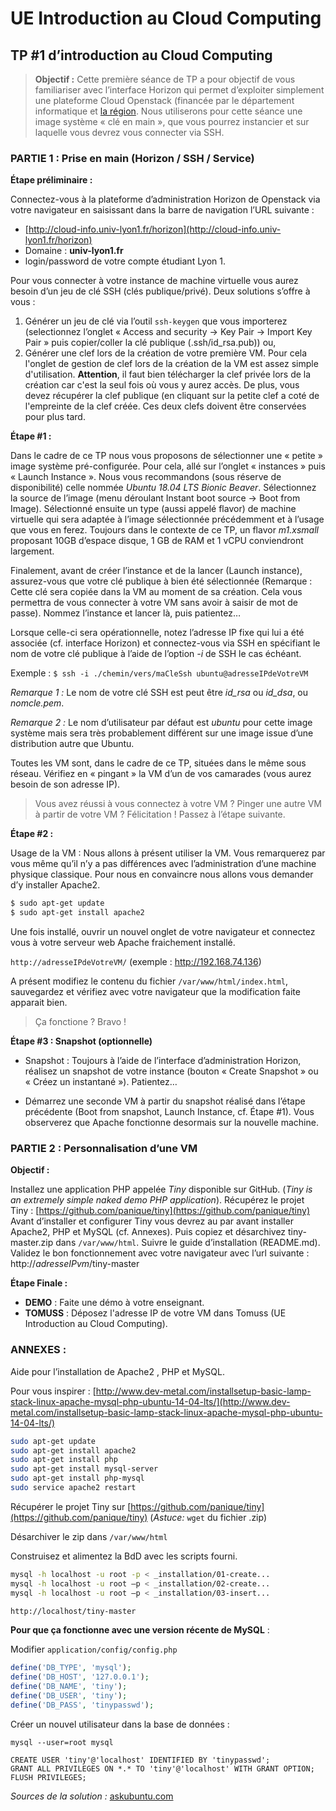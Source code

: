 # UE Introduction au Cloud Computing

## TP #1 d’introduction au Cloud Computing

> **Objectif :** Cette première séance de TP  a pour objectif de vous
> familiariser avec l’interface Horizon qui permet d’exploiter simplement une
> plateforme Cloud Openstack (financée par le département informatique et [la
> région](http://www.auvergnerhonealpes.eu/]).  Nous utiliserons pour cette
> séance une image système « clé en main »,  que vous pourrez instancier et sur
> laquelle vous devrez vous connecter via SSH.


### PARTIE 1 : Prise en main (Horizon / SSH / Service)


**Étape préliminaire :** 

Connectez-vous à la plateforme d’administration Horizon de Openstack via votre
navigateur en saisissant dans la barre de navigation l’URL suivante :

  * [http://cloud-info.univ-lyon1.fr/horizon](http://cloud-info.univ-lyon1.fr/horizon)
  * Domaine : **univ-lyon1.fr**
  * login/password de votre compte étudiant Lyon 1.


Pour vous connecter à votre instance de machine virtuelle vous aurez besoin
d’un jeu de clé SSH (clés publique/privé). Deux solutions s’offre à vous : 

  1. Générer un jeu de clé via l’outil `ssh-keygen` que vous importerez
    (selectionnez l’onglet « Access and security -> Key Pair -> Import Key
Pair » puis copier/coller la clé publique (.ssh/id_rsa.pub))  ou, 
  1. Générer une clef lors de la création de votre première VM. Pour cela
     l'onglet de gestion de clef lors de la création de la VM est assez simple
d'utilisation. **Attention**, il faut bien télécharger la clef privée lors de
la création car c'est la seul fois où vous y aurez accès. De plus, vous devez
récupérer la clef publique (en cliquant sur la petite clef a coté de
l'empreinte de la clef créée. Ces deux clefs doivent être conservées pour plus
tard.

	
**Étape #1 :** 

Dans le cadre de ce TP nous vous proposons de sélectionner une
« petite » image système pré-configurée. Pour cela, allé sur l’onglet
« instances » puis « Launch Instance ». Nous vous recommandons (sous réserve de
disponibilité) celle nommée *Ubuntu 18.04 LTS Bionic Beaver*. Sélectionnez la source de
l’image (menu déroulant Instant boot source -> Boot from Image).  Sélectionné
ensuite un type (aussi appelé flavor) de machine virtuelle qui sera adaptée à
l’image sélectionnée précédemment et à l’usage  que vous en ferez. Toujours
dans le contexte de ce TP, un flavor *m1.xsmall* proposant 10GB d’espace
disque, 1 GB de RAM et 1 vCPU conviendront largement.

Finalement, avant de créer l’instance et de la lancer (Launch instance),
assurez-vous que votre clé publique à bien été sélectionnée (Remarque : Cette
clé sera copiée dans la VM au moment de sa création. Cela vous permettra de
vous connecter à votre VM sans avoir à saisir de mot de passe).  Nommez
l’instance et lancer là, puis patientez…

Lorsque celle-ci sera opérationnelle, notez l’adresse IP fixe qui lui a été
associée (cf. interface Horizon) et connectez-vous via SSH en spécifiant le nom
de votre clé publique à l’aide de l’option *-i* de SSH le cas échéant.

Exemple : 
`$ ssh -i ./chemin/vers/maCleSsh ubuntu@adresseIPdeVotreVM`

*Remarque 1 :* Le nom de votre clé SSH est peut être *id_rsa* ou *id_dsa*, ou
*nomcle.pem*.

*Remarque 2 :* Le nom d’utilisateur par défaut est *ubuntu* pour cette image
système mais sera très probablement différent sur une image issue d’une
distribution autre que Ubuntu.

Toutes  les VM sont, dans le cadre de ce TP, situées dans le même sous réseau.
Vérifiez en « pingant » la VM d’un de vos camarades (vous aurez besoin de son
adresse IP).

> Vous avez réussi à vous connectez à votre VM ? Pinger une autre VM à partir
> de votre VM ? Félicitation ! Passez à l’étape suivante.


**Étape #2 :**

Usage de la VM : Nous allons à présent utiliser la VM. Vous remarquerez par
vous même qu’il n’y a pas différences avec l’administration  d’une machine
physique classique. Pour nous en convaincre nous allons vous demander d’y
installer Apache2.

```sh
$ sudo apt-get update
$ sudo apt-get install apache2
```

Une fois installé, ouvrir un nouvel onglet  de votre navigateur et connectez
vous à votre serveur web Apache fraichement installé.

`http://adresseIPdeVotreVM/`
(exemple : http://192.168.74.136)

A présent modifiez le contenu du fichier `/var/www/html/index.html`,
sauvegardez et vérifiez avec votre navigateur que la modification faite
apparait bien.

> Ça fonctione ? Bravo !


**Étape #3 : Snapshot (optionnelle)**

 - Snapshot : Toujours à l’aide de l’interface d’administration Horizon, réalisez
un snapshot de votre instance (bouton « Create Snapshot » ou « Créez un
instantané »). Patientez…

 - Démarrez une seconde VM à partir du snapshot réalisé dans l’étape précédente
(Boot from snapshot, Launch Instance, cf. Étape #1). Vous observerez que Apache
fonctionne desormais sur la nouvelle machine.

 



### PARTIE 2 : Personnalisation d’une VM 


**Objectif :** 

Installez une application PHP appelée *Tiny* disponible sur
GitHub.  (*Tiny is an extremely simple naked demo PHP application*). Récupérez
le projet Tiny :
[https://github.com/panique/tiny](https://github.com/panique/tiny) 
Avant d’installer et configurer Tiny vous devrez au par avant installer
Apache2, PHP et MySQL (cf.  Annexes). Puis copiez et désarchivez
tiny-master.zip dans `/var/www/html`.  Suivre le guide d’installation
(README.md). Validez le bon fonctionnement avec votre navigateur avec l’url
suivante : http://*adresseIPvm*/tiny-master
 

**Étape Finale :** 

 - **DEMO** : Faite une démo à votre enseignant.
 - **TOMUSS** : Déposez l'adresse IP de votre VM dans Tomuss (UE Introduction au Cloud Computing). 

### ANNEXES :

Aide pour l’installation de Apache2 , PHP et MySQL.

Pour vous inspirer : [http://www.dev-metal.com/installsetup-basic-lamp-stack-linux-apache-mysql-php-ubuntu-14-04-lts/](http://www.dev-metal.com/installsetup-basic-lamp-stack-linux-apache-mysql-php-ubuntu-14-04-lts/)

```sh
sudo apt-get update 
sudo apt-get install apache2
sudo apt-get install php
sudo apt-get install mysql-server 
sudo apt-get install php-mysql 
sudo service apache2 restart
```

Récupérer le projet Tiny sur
[https://github.com/panique/tiny](https://github.com/panique/tiny) (*Astuce:*
`wget` du fichier .zip)

Désarchiver le zip dans `/var/www/html`

Construisez et alimentez la BdD avec les scripts fourni.
```sh
mysql -h localhost -u root -p < _installation/01-create...
mysql -h localhost -u root –p < _installation/02-create...
mysql -h localhost -u root –p < _installation/03-insert...

http://localhost/tiny-master
```

**Pour que ça fonctionne avec une version récente de MySQL** :

Modifier `application/config/config.php`

```php
define('DB_TYPE', 'mysql');
define('DB_HOST', '127.0.0.1');
define('DB_NAME', 'tiny');
define('DB_USER', 'tiny');
define('DB_PASS', 'tinypasswd');
```
Créer un nouvel utilisateur dans la base de données :

```
mysql --user=root mysql

CREATE USER 'tiny'@'localhost' IDENTIFIED BY 'tinypasswd';
GRANT ALL PRIVILEGES ON *.* TO 'tiny'@'localhost' WITH GRANT OPTION;
FLUSH PRIVILEGES;

``` 

*Sources de la solution :* [askubuntu.com](https://askubuntu.com/questions/763336/cannot-enter-phpmyadmin-as-root-mysql-5-7/763359#763359)





 
